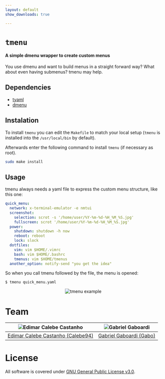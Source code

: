 ```yaml
---
layout: default
show_downloads: true

---
```


# `tmenu`
#### A simple dmenu wrapper to create custom menus

You use dmenu and want to build menus in a straight forward way? What about even having submenus? tmenu may help.

## Dependencies

* [tyaml](https://github.com/Calebe94/tinytools/tree/master/tyaml)
* [dmenu](http://tools.suckless.org/dmenu/)

## Instalation

To install `tmenu` you can edit the `Makefile` to match your local setup (`tmenu` is installed into the `/usr/local/bin` by default).

Afterwards enter the following command to install `tmenu` (if necessary as root).

```bash
sudo make install
```

## Usage

tmenu always needs a yaml file to express the custom menu structure, like this one:

```yaml
quick_menu:
  network: x-terminal-emulator -e nmtui
  screenshot:
    selection: scrot -s '/home/user/%Y-%m-%d-%H_%M_%S.jpg'
    fullscreen: scrot '/home/user/%Y-%m-%d-%H_%M_%S.jpg'
  power:
    shutdown: shutdown -h now
    reboot: reboot
    lock: slock
  dotfiles:
    vim: vim $HOME/.vimrc
    bash: vim $HOME/.bashrc
    tmenus: vim $HOME/tmenus
  another_option: notify-send "you get the idea"
```
So when you call tmenu followed by the file, the menu is opened:
```
$ tmenu quick_menu.yaml
```
<p align="center">
  <img src=".screenshots/example.png" alt="tmenu example">
</p>

# Team

| <img src="https://github.com/Calebe94.png?size=200" alt="Edimar Calebe Castanho"> | <img src="https://github.com/gbgabo.png?size=200" alt="Gabriel Gaboardi"> | 
|:---------------------------------------------------------------------------------:|:-------------------------------------------------------------------------:|
| [Edimar Calebe Castanho (Calebe94)](https://github.com/Calebe94)                  | [Gabriel Gaboardi (Gabo)](https://github.com/gbgabo)                      |

# License

All software is covered under [GNU General Public License v3.0](https://www.gnu.org/licenses/gpl-3.0.en.html).
